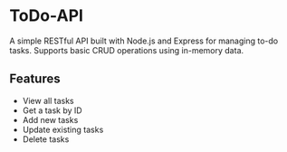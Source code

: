 # ToDo-API

A simple RESTful API built with Node.js and Express for managing to-do tasks. Supports basic CRUD operations using in-memory data.

## Features

- View all tasks
- Get a task by ID
- Add new tasks
- Update existing tasks
- Delete tasks
